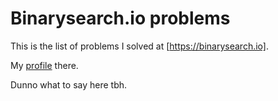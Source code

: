 # Binarysearch.io problems

This is the list of problems I solved at [https://binarysearch.io].

My [profile] there.

Dunno what to say here tbh.

[https://binarysearch.io]: https://binarysearch.io
[profile]: https://binarysearch.io/@/sashaaero